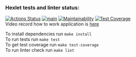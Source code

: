 ### Hexlet tests and linter status:
[![Actions Status](https://github.com/alexamuek/qa-auto-engineer-javascript-project-87/actions/workflows/hexlet-check.yml/badge.svg)](https://github.com/alexamuek/qa-auto-engineer-javascript-project-87/actions)  [![main](https://github.com/alexamuek/qa-auto-engineer-javascript-project-87/actions/workflows/main.yaml/badge.svg)](https://github.com/alexamuek/qa-auto-engineer-javascript-project-87/actions/workflows/main.yaml)  [![Maintainability](https://api.codeclimate.com/v1/badges/acb1cbcc3ac0ec6b2e1e/maintainability)](https://codeclimate.com/github/alexamuek/qa-auto-engineer-javascript-project-87/maintainability) [![Test Coverage](https://api.codeclimate.com/v1/badges/acb1cbcc3ac0ec6b2e1e/test_coverage)](https://codeclimate.com/github/alexamuek/qa-auto-engineer-javascript-project-87/test_coverage)  
Video record how to work application is [here](https://asciinema.org/a/m8EYC23AOVbrmcofHsph8QZem)

To install dependencies run ```make install```  
To run tests run ```make test```  
To get test coverage run ```make test-coverage```  
To run linter check run ```make lint```  
